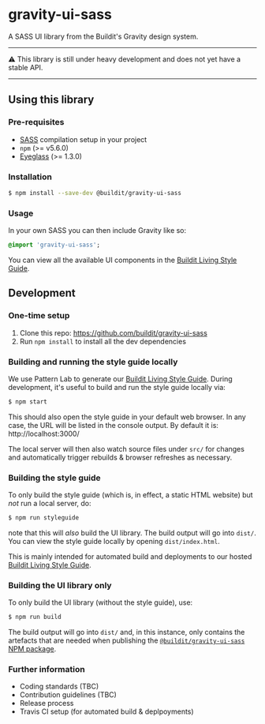 # gravity-ui-sass
A SASS UI library from the Buildit's Gravity design system.

---

⚠️ This library is still under heavy development and does not yet have a stable API.

---


## Using this library

### Pre-requisites

* [SASS](http://sass-lang.com/) compilation setup in your project
* `npm` (>= v5.6.0)
* [Eyeglass](https://github.com/sass-eyeglass/eyeglass) (>= 1.3.0)

### Installation

```bash
$ npm install --save-dev @buildit/gravity-ui-sass
```

### Usage

In your own SASS you can then include Gravity like so:

```sass
@import 'gravity-ui-sass';
```

You can view all the available UI components in the [Buildit Living Style Guide](http://style.buildit.digital/).


## Development

### One-time setup

1. Clone this repo: https://github.com/buildit/gravity-ui-sass
1. Run `npm install` to install all the dev dependencies

### Building and running the style guide locally

We use Pattern Lab to generate our [Buildit Living Style Guide](http://style.buildit.digital/). During development, it's useful to build and run the style guide locally via:

```bash
$ npm start
```

This should also open the style guide in your default web browser. In any case, the URL will be listed in the console output. By default it is: http://localhost:3000/

The local server will then also watch source files under `src/` for changes and automatically trigger rebuilds & browser refreshes as necessary.


### Building the style guide

To only build the style guide (which is, in effect, a static HTML website) but _not_ run a local server, do:

```bash
$ npm run styleguide
```

note that this will _also_ build the UI library. The build output will go into `dist/`. You can view the style guide locally by opening `dist/index.html`.

This is mainly intended for automated build and deployments to our hosted [Buildit Living Style Guide](http://style.buildit.digital/).


### Building the UI library only

To only build the UI library (without the style guide), use:

```bash
$ npm run build
```

The build output will go into `dist/` and, in this instance, only contains the artefacts that are needed when publishing the [`@buildit/gravity-ui-sass` NPM package](https://www.npmjs.com/package/@buildit/gravity-ui-sass).


### Further information

* Coding standards (TBC)
* Contribution guidelines (TBC)
* Release process
* Travis CI setup (for automated build & deplpoyments)

